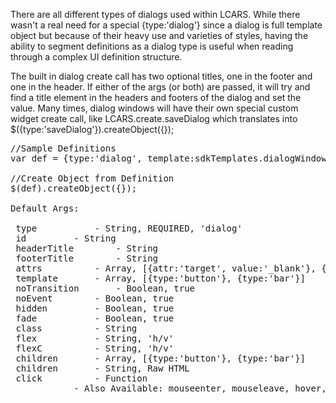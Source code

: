 <div class="description">
<p>There are all different types of dialogs used within LCARS.  While there wasn't a real need for a special {type:'dialog'} since a dialog is full template object but because of their heavy use and varieties of styles, having the ability to segment definitions as a dialog type is useful when reading through a complex UI definition structure.</p>

<p>The built in dialog create call has two optional titles, one in the footer and one in the header.  If either of the args (or both) are passed, it will try and find a title element in the headers and footers of the dialog and set the value.  Many times, dialog windows will have their own special custom widget create call, like LCARS.create.saveDialog which translates into $({type:'saveDialog'}).createObject({});</p>
</div>

<pre class="code hidden">
//Sample Definitions
var def = {type:'dialog', template:sdkTemplates.dialogWindows.typeA, id:'saveWindow', headerTitle:'Confirmation'}

//Create Object from Definition
$(def).createObject({});

Default Args:

 type			- String, REQUIRED, 'dialog'
 id			- String
 headerTitle		- String
 footerTitle		- String
 attrs			- Array, [{attr:'target', value:'_blank'}, {attr:'data-linkto', value:'.content'}]
 template		- Array, [{type:'button'}, {type:'bar'}]
 noTransition		- Boolean, true
 noEvent		- Boolean, true
 hidden			- Boolean, true
 fade			- Boolean, true			
 class			- String
 flex			- String, 'h/v'
 flexC			- String, 'h/v'
 children		- Array, [{type:'button'}, {type:'bar'}]
 children		- String, Raw HTML
 click			- Function
 			- Also Available: mouseenter, mouseleave, hover, mousedown, mouseup, tap, singleTap, doubleTap, longTap, swipe, swipeLeft, swipeRight, swipeUp, swipeDown
</pre>